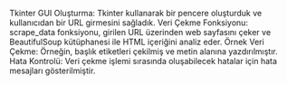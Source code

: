 Tkinter GUI Oluşturma: Tkinter kullanarak bir pencere oluşturduk ve kullanıcıdan bir URL girmesini sağladık.
Veri Çekme Fonksiyonu: scrape_data fonksiyonu, girilen URL üzerinden web sayfasını çeker ve BeautifulSoup kütüphanesi ile HTML içeriğini analiz eder.
Örnek Veri Çekme: Örneğin, başlık etiketleri çekilmiş ve metin alanına yazdırılmıştır.
Hata Kontrolü: Veri çekme işlemi sırasında oluşabilecek hatalar için hata mesajları gösterilmiştir.

